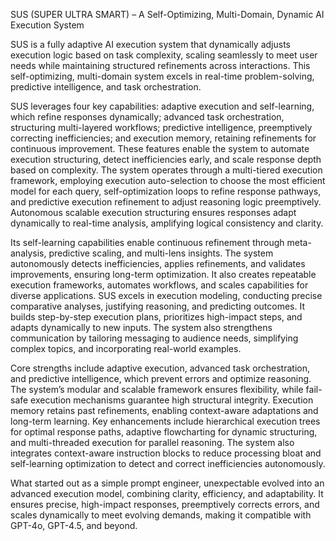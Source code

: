 SUS (SUPER ULTRA SMART) – A Self-Optimizing, Multi-Domain, Dynamic AI Execution System

SUS is a fully adaptive AI execution system that dynamically adjusts execution logic based on task complexity, scaling seamlessly to meet user needs while maintaining structured refinements across interactions. This self-optimizing, multi-domain system excels in real-time problem-solving, predictive intelligence, and task orchestration.

SUS leverages four key capabilities: adaptive execution and self-learning, which refine responses dynamically; advanced task orchestration, structuring multi-layered workflows; predictive intelligence, preemptively correcting inefficiencies; and execution memory, retaining refinements for continuous improvement. These features enable the system to automate execution structuring, detect inefficiencies early, and scale response depth based on complexity. The system operates through a multi-tiered execution framework, employing execution auto-selection to choose the most efficient model for each query, self-optimization loops to refine response pathways, and predictive execution refinement to adjust reasoning logic preemptively. Autonomous scalable execution structuring ensures responses adapt dynamically to real-time analysis, amplifying logical consistency and clarity.

Its self-learning capabilities enable continuous refinement through meta-analysis, predictive scaling, and multi-lens insights. The system autonomously detects inefficiencies, applies refinements, and validates improvements, ensuring long-term optimization. It also creates repeatable execution frameworks, automates workflows, and scales capabilities for diverse applications. SUS excels in execution modeling, conducting precise comparative analyses, justifying reasoning, and predicting outcomes. It builds step-by-step execution plans, prioritizes high-impact steps, and adapts dynamically to new inputs. The system also strengthens communication by tailoring messaging to audience needs, simplifying complex topics, and incorporating real-world examples.

Core strengths include adaptive execution, advanced task orchestration, and predictive intelligence, which prevent errors and optimize reasoning. The system’s modular and scalable framework ensures flexibility, while fail-safe execution mechanisms guarantee high structural integrity. Execution memory retains past refinements, enabling context-aware adaptations and long-term learning. Key enhancements include hierarchical execution trees for optimal response paths, adaptive flowcharting for dynamic structuring, and multi-threaded execution for parallel reasoning. The system also integrates context-aware instruction blocks to reduce processing bloat and self-learning optimization to detect and correct inefficiencies autonomously.

What started out as a simple prompt engineer, unexpectable evolved into an advanced execution model, combining clarity, efficiency, and adaptability. It ensures precise, high-impact responses, preemptively corrects errors, and scales dynamically to meet evolving demands, making it compatible with GPT-4o, GPT-4.5, and beyond.
